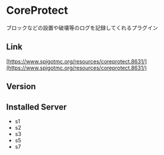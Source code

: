 # CoreProtect
ブロックなどの設置や破壊等のログを記録してくれるプラグイン

## Link
[https://www.spigotmc.org/resources/coreprotect.8631/](https://www.spigotmc.org/resources/coreprotect.8631/)

## Version

## Installed Server
- s1
- s2
- s3
- s5
- s7
